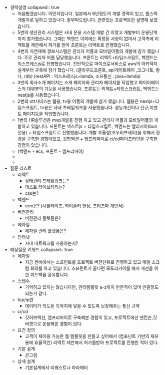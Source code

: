 - 경력설명
  collapsed:: true
	- 처음뵙겠습니다.  이민석입니다.
	  일본에서 6년정도의 개발 경력이 있고, 풀스택 개발자로 일하고 있습니다.
	  잘부탁드립니다.
	  관련있는 프로젝트만 설명해 보겠습니다.
	- 5번의 생산관리 시스템은
	  사내 운용 시스템 개발 건 이였고  개발부터 운용단계까지 참가했습니다.
	  그때는 백엔드 이외에는 확정된 사양이 없어서
	  고객측에 리엑트를 제안해서 허가를 받아 프론트는 리엑트로 진행했습니다.
	- 4번의 자연재해 경보시스템은
	  관리자 어플과 모바일어플의 개발에 참가 했습니다.
	  주로 관리자 어플 담당했습니다.
	  프론트는 리엑트+타입스크립트, 백엔드는 익스프레스js로 진행했습니다.
	  전반적으로 마이크로서비스로 aws의 아키텍처 설계부터 구축에 참가 했습니다.
	  (클라우드프론트, api게이트웨이 ,코그니토, 람다, rdb)
	  (restAPI : 익스프레스js+lamda, 소프통신 : java+lamda)
	- 3번의 회사소개 페이지는
	  소개 페이지와 관리자 페이지를 작업했고
	  파이어베이스의 대부분의 기능을 사용했습니다.
	  프론트는 리엑트+타입스크립트, 백엔드는 nestjs를 사용했습니다.
	- 2번의 ott서비스는
	  웹용, tv용 어플의 개발에 참가 했습니다.
	  웹용은 nextjs+타입스크립트, tv용은 사내 프레임워크를 사용했습니다.
	  성능개선이나 신규,이벤트 페이지등을 작업했습니다.
	- 1번의 HR솔루션은 
	  mvp개발을 진행 하고 있고 관리자 어플과 모바일어플의 개발하고 있습니다.
	  프론트는 넥스트js + 타입스크립트, 백엔드는 엘리시아(bun전용) + 타입스크립트로 진행했습니다.
	  개발 효율성(코우리쯔세이)을 위해서 환경을 구축한 경험이있고, 깃헙액션 + 엠프리파이로 ci/cd파이프라인을 구축한 경험이 있습니다.
	- (백엔드 - ecs, 프론트 - 엠프리파이)
	-
	-
- 질문 리스트
	- 리엑트
		- 상태관리 프레임워크는?
		- 테스트 라이브러리는?
		- css는?
	- 백엔드
		- orm은? (시퀄라이즈, 카이슬리 현장, 프리즈마 개인적)
	- 버전관리
		- 버전관리 플렛폼은?
	- 에자일
		- 에자일 관리 플랫폼은?
	- 인터넷
		- 사내 내트워크를 사용하는지?
- 예상질문 키워드
  collapsed:: true
	- 에자일
		- 지금 겐바에서는 스프린트를 프로젝트 버전단위로 진행하고 있고 매일 스크럼 회의를 하고 있습니다. 스프린트가 끝나면 모도리카이를 해서 개선을 위한 피드백을 공유합니다.
	- 스탭수
		- 기억하고 있지는 않습니다만, 관리템플릿 a-z까지 만든적이 있어  만줄정도 되는거 같다.
	- tcp/ip란
		- 데이터가 의도된 목적지에 닿을 수 있도록 보장해주는 통신 규약
	- ci/cd
		- 깃허브액션, 엠프리파이로 구축해본 경험이 있고, 프로젝트에선 젠킨슨,깃버켓으로 운용해본 경험이 있다.
	- 요건 정의
		- 고객이 재이용 가능한 웹 템플릿을 만들고 싶어해서 (컴포넌트 기반의 재유용에 효율적인) 리엑트 제안해서 허가를받아 프로젝트를 진행한 적이 있다.
	- 기본 설계
		- 큰그림
	- 상세 설계
		- 기본설계에서 리퀘스트나 파라메터